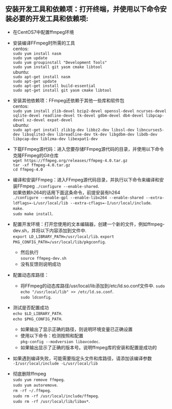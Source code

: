 ## 安装开发工具和依赖项：打开终端，并使用以下命令安装必要的开发工具和依赖项:

- 在CentOS7中配置ffmpeg环境
- 安装编译FFmpeg时所需的工具  
centos:  
    ```sudo yum install nasm```  
    ```sudo yum update```  
    ```sudo yum groupinstall "Development Tools"```  
    ```sudo yum install git yasm cmake libtool```  
ubuntu:  
    ```sudo apt-get install nasm```  
    ```sudo apt-get update```  
    ```sudo apt-get install build-essential```  
    ```sudo apt-get install git yasm cmake libtool```

- 安装其他依赖项：FFmpeg还依赖于其他一些库和软件包  
centos:  
    ```sudo yum install zlib-devel bzip2-devel openssl-devel ncurses-devel sqlite-devel readline-devel tk-devel gdbm-devel db4-devel libpcap-devel xz-devel expat-devel```  
ubuntu:  
    ```sudo apt-get install zlib1g-dev libbz2-dev libssl-dev libncurses5-dev libsqlite3-dev libreadline-dev tk-dev libgdbm-dev libdb-dev libpcap-dev liblzma-dev libexpat1-dev```

- 下载FFmpeg源代码：进入您要存储FFmpeg源代码的目录，并使用以下命令克隆FFmpeg的Git仓库  
    ```wget https://ffmpeg.org/releases/ffmpeg-4.0.tar.gz```  
    ```tar -xf ffmpeg-4.0.tar.gz```  
    ```cd ffmpeg-4.0```

- 编译和安装FFmpeg：进入FFmpeg源代码目录，并执行以下命令来编译和安装FFmpeg
    ```./configure --enable-shared```.   
    如果依赖h264的话用下面这条命令，前提安装有h264  
    ```./configure --enable-gpl --enable-libx264 --enable-shared --extra-ldflags=-L/usr/local/lib --extra-cflags=-I/usr/local/include```.  
    ```make```.   
    ```sudo make install```. 

- 配置开发环境：打开您使用的文本编辑器，创建一个新的文件，例如ffmpeg-dev.sh，并将以下内容添加到文件中.   
    ```export LD_LIBRARY_PATH=/usr/local/lib```. 
    ```export PKG_CONFIG_PATH=/usr/local/lib/pkgconfig```. 

    - 然后执行  
    ```source ffmpeg-dev.sh```
    - 没有反馈则说明成功

- 配置动态库路径：  
    - 将FFmpeg的动态库路径/usr/local/lib添加到/etc/ld.so.conf文件中. 
        ```sudo echo "/usr/local/lib" >> /etc/ld.so.conf```.     
        ```sudo ldconfig```. 

- 测试是否配置成功  
    ```echo $LD_LIBRARY_PATH```.   
    ```echo $PKG_CONFIG_PATH```. 
    - 如果输出了显示正确的路径，则说明环境变量已正确设置 
    - 使用以下命令：检测按照和配置  
    ```pkg-config --modversion libavcodec```. 
    - 如果输出显示了正确的版本号。说明ffmpeg库的安装和配置是成功的

- 如果遇到编译失败，可能需要指定头文件和库路径，请添加该编译参数  
    ```-I/usr/local/include -L/usr/local/lib```  


- 彻底删除ffmpeg  
    ```sudo yum remove ffmpeg```.   
    ```sudo yum autoremove```.   
    ```rm -rf ~/.ffmpeg```.   
    ```sudo rm -rf /usr/local/include/ffmpeg```.   
    ```sudo rm -rf /usr/local/lib/libav*```.   